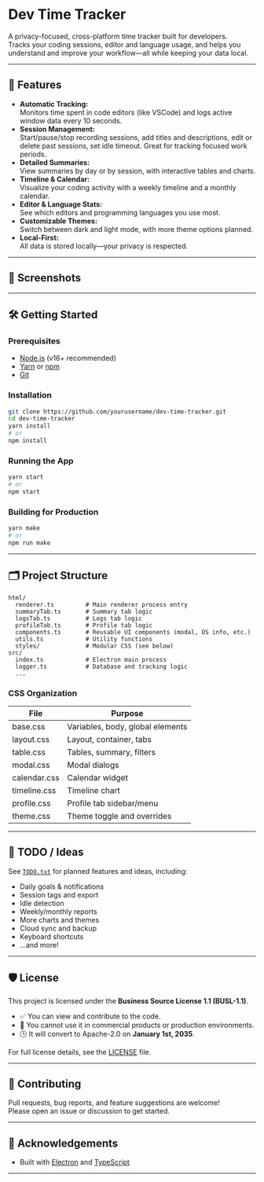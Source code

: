 # Dev Time Tracker

A privacy-focused, cross-platform time tracker built for developers.  
Tracks your coding sessions, editor and language usage, and helps you understand and improve your workflow—all while keeping your data local.

---

## 🚀 Features

- **Automatic Tracking:**  
  Monitors time spent in code editors (like VSCode) and logs active window data every 10 seconds.
- **Session Management:**  
  Start/pause/stop recording sessions, add titles and descriptions, edit or delete past sessions, set idle timeout. Great for tracking focused work periods.
- **Detailed Summaries:**  
  View summaries by day or by session, with interactive tables and charts.
- **Timeline & Calendar:**  
  Visualize your coding activity with a weekly timeline and a monthly calendar.
- **Editor & Language Stats:**  
  See which editors and programming languages you use most.
- **Customizable Themes:**  
  Switch between dark and light mode, with more theme options planned.
- **Local-First:**  
  All data is stored locally—your privacy is respected.

---

## 📸 Screenshots

<!-- Add screenshots here if available -->

---

## 🛠️ Getting Started

### Prerequisites

- [Node.js](https://nodejs.org/) (v16+ recommended)
- [Yarn](https://yarnpkg.com/) or [npm](https://www.npmjs.com/)
- [Git](https://git-scm.com/)

### Installation

```bash
git clone https://github.com/yourusername/dev-time-tracker.git
cd dev-time-tracker
yarn install
# or
npm install
```

### Running the App

```bash
yarn start
# or
npm start
```

### Building for Production

```bash
yarn make
# or
npm run make
```

---

## 🗂️ Project Structure

```
html/
  renderer.ts         # Main renderer process entry
  summaryTab.ts       # Summary tab logic
  logsTab.ts          # Logs tab logic
  profileTab.ts       # Profile tab logic
  components.ts       # Reusable UI components (modal, OS info, etc.)
  utils.ts            # Utility functions
  styles/             # Modular CSS (see below)
src/
  index.ts            # Electron main process
  logger.ts           # Database and tracking logic
  ...
```

### CSS Organization

| File                | Purpose                                 |
|---------------------|-----------------------------------------|
| base.css            | Variables, body, global elements        |
| layout.css          | Layout, container, tabs                 |
| table.css           | Tables, summary, filters                |
| modal.css           | Modal dialogs                           |
| calendar.css        | Calendar widget                         |
| timeline.css        | Timeline chart                          |
| profile.css         | Profile tab sidebar/menu                |
| theme.css           | Theme toggle and overrides              |

---

## 📝 TODO / Ideas

See [`TODO.txt`](./TODO.txt) for planned features and ideas, including:
- Daily goals & notifications
- Session tags and export
- Idle detection
- Weekly/monthly reports
- More charts and themes
- Cloud sync and backup
- Keyboard shortcuts
- ...and more!

---

## 🛡️ License

This project is licensed under the **Business Source License 1.1 (BUSL-1.1)**.

- ✅ You can view and contribute to the code.
- 🚫 You cannot use it in commercial products or production environments.
- 🕒 It will convert to Apache-2.0 on **January 1st, 2035**.

For full license details, see the [LICENSE](./LICENSE) file.

---

## 🤝 Contributing

Pull requests, bug reports, and feature suggestions are welcome!  
Please open an issue or discussion to get started.

---

## 🙏 Acknowledgements

- Built with [Electron](https://www.electronjs.org/) and [TypeScript](https://www.typescriptlang.org/)

---